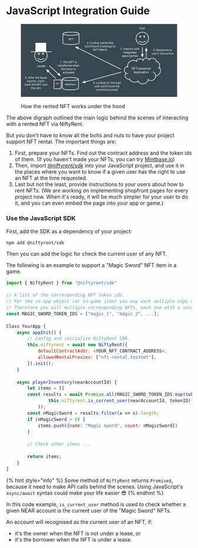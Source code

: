 # JavaScript Integration Guide

<figure><img src="../.gitbook/assets/image (2) (1).png" alt=""><figcaption><p>How the rented NFT works under the hood</p></figcaption></figure>

The above digraph outlined the main logic behind the scenes of interacting with a rented NFT via NiftyRent.

But you don't have to know all the bolts and nuts to have your project support NFT rental. The important things are:

1. First, prepare your NFTs. Find out the contract address and the token ids of them. (If you haven't made your NFTs, you can try [Mintbase.io](htttps://mintbase.io))
2. Then, import [@niftyrent/sdk](https://www.npmjs.com/package/@niftyrent/sdk) into your JavaScript project, and use it in the places where you want to know if a given user has the right to use an NFT at the time requested.
3. Last but not the least, provide instructions to your users about how to rent NFTs. (We are working on implementing shopfront pages for every project now. When it's ready, it will be much simpler for your user to do it, and you can even embed the page into your app or game.)

### Use the JavaScript SDK

First, add the SDK as a dependency of your project:

```
npm add @niftyrent/sdk
```

Then you can add the logic for check the current user of any NFT.

The following is an example to support a "Magic Sword" NFT item in a game.

```javascript
import { NiftyRent } from "@niftyrent/sdk"

// A list of the corresponding NFT token ids.
// For the in-app object (or in-game item) you may want multiple copy of it.
// Therefore you will multiple corresponding NFTs, each one with a unique token id.
const MAGIC_SWORD_TOKEN_IDS = ["magic_1", "magic_2", ...];

Class YourApp {
    async appInit() {
        // Config and initialize NiftyRent SDK.
        this.niftyrent = await new NiftyRent({
            defaultContractAddr: <YOUR_NFT_CONTRACT_ADDRESS>,
            allowedRentalProxies: ["nft-rental.testnet"],
        }).init();
    }
    
    async playerInventory(nearAccountId) {
        let items = []
        const results = await Promise.all(MAGIC_SWORD_TOKEN_IDS.map(tokenId =>
                this.niftyrent.is_current_user(nearAccountId, tokenID)
            ));
        const nMagicSword = results.filter(x => x).length;
        if (nMagicSword > 0) {
            items.push({name: "Magic sword", count: nMagicSword})
        }
        
        // Check other items ...
        
        return items;
    }
}
```

{% hint style="info" %}
Some method of `NiftyRent` returns `Promise`s, because it need to make API calls behind the scenes. Using JavaScript's `async/await` syntax could make your life easier :sunglasses:
{% endhint %}

In this code example, `is_current_user` method is used to check whether a given NEAR account is the current user of the "Magic Sword" NFTs.

An account will recognised as the current user of an NFT, if:

* it's the owner when the NFT is not under a lease, or
* it's the borrower when the NFT is under a lease.


